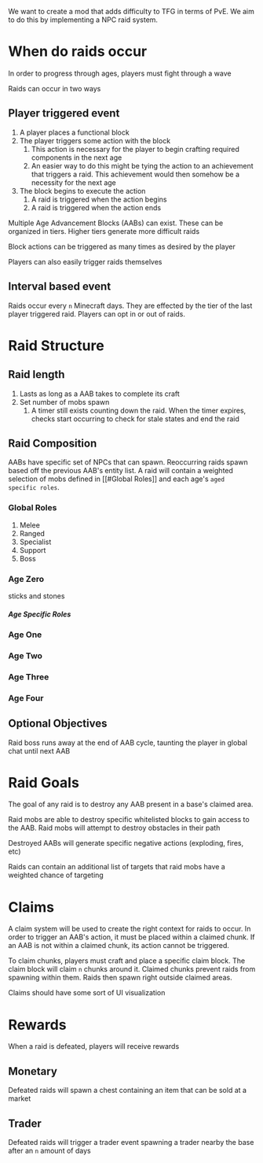 We want to create a mod that adds difficulty to TFG in terms of PvE. We aim to do this by implementing a NPC raid system.

# When do raids occur
In order to progress through ages, players must fight through a wave

Raids can occur in two ways

## Player triggered event
1. A player places a functional block
2. The player triggers some action with the block
	1. This action is necessary for the player to begin crafting required components in the next age
	2. An easier way to do this might be tying the action to an achievement that triggers a raid. This achievement would then somehow be a necessity for the next age
3. The block begins to execute the action
	1. A raid is triggered when the action begins
	2. A raid is triggered when the action ends

Multiple Age Advancement Blocks (AABs) can exist. These can be organized in tiers. Higher tiers generate more difficult raids

Block actions can be triggered as many times as desired by the player

Players can also easily trigger raids themselves

## Interval based event
Raids occur every `n` Minecraft days. They are effected by the tier of the last player triggered raid. Players can opt in or out of raids.

# Raid Structure

## Raid length
1. Lasts as long as a AAB takes to complete its craft
2. Set number of mobs spawn
	1. A timer still exists counting down the raid. When the timer expires, checks start occurring to check for stale states and end the raid

## Raid Composition
AABs have specific set of NPCs that can spawn. Reoccurring raids spawn based off the previous AAB's entity list. A raid will contain a weighted selection of mobs defined in [[#Global Roles]] and each age's `aged specific roles`.

### Global Roles
1. Melee
2. Ranged
3. Specialist
4. Support
5. Boss

### Age Zero
sticks and stones

##### Age Specific Roles

### Age One

### Age Two

### Age Three

### Age Four

## Optional Objectives

Raid boss runs away at the end of AAB cycle, taunting the player in global chat until next AAB

# Raid Goals
The goal of any raid is to destroy any AAB present in a base's claimed area.

Raid mobs are able to destroy specific whitelisted blocks to gain access to the AAB. Raid mobs will attempt to destroy obstacles in their path

Destroyed AABs will generate specific negative actions (exploding, fires, etc)

Raids can contain an additional list of targets that raid mobs have a weighted chance of targeting

# Claims

A claim system will be used to create the right context for raids to occur. In order to trigger an AAB's action, it must be placed within a claimed chunk. If an AAB is not within a claimed chunk, its action cannot be triggered. 

To claim chunks, players must craft and place a specific claim block. The claim block will claim `n` chunks around it. Claimed chunks prevent raids from spawning within them. Raids then spawn right outside claimed areas.

Claims should have some sort of UI visualization

# Rewards
When a raid is defeated, players will receive rewards 

## Monetary
Defeated raids will spawn a chest containing an item that can be sold at a market

## Trader
Defeated raids will trigger a trader event spawning a trader nearby the base after an `n` amount of days

